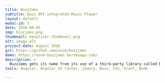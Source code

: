 ```yaml
---
title: BuzzJams
subtitle: Buzz API-integrated Music Player
layout: default
modal-id: 5
date: 2016-08-01
img: blocjams.png
thumbnail: equalizer_thumbnail.png
alt: image-alt
project-date: August 2016
git: https://github.com/aso4/buzzjams
demo: https://aso4-buzzjams.herokuapp.com/
description: >
  BuzzJams gets its name from its use of a third-party library called Buzz that facilitates real-time playback and volume control. It's a single-page music player app with a static backend containing one demo album and incorporates responsive CSS and <a href="https://toddmotto.com/opinionated-angular-js-styleguide-for-teams/">Angular 1.5 design principles</a>. Deployed to Heroku with Grunt and Node.
tools: Angular, Angular UI router, jQuery, Buzz, CSS, Grunt, Node

---
```

